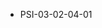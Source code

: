 <!--
    ATTENTION: This file was generated via gradle!
               Do NOT manually edit this file! Any such changes will be overwritten!
-->
* PSI-03-02-04-01
